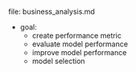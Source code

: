 

file: business_analysis.md   

* goal:
  * create performance metric
  * evaluate model performance
  * improve model performance
  * model selection